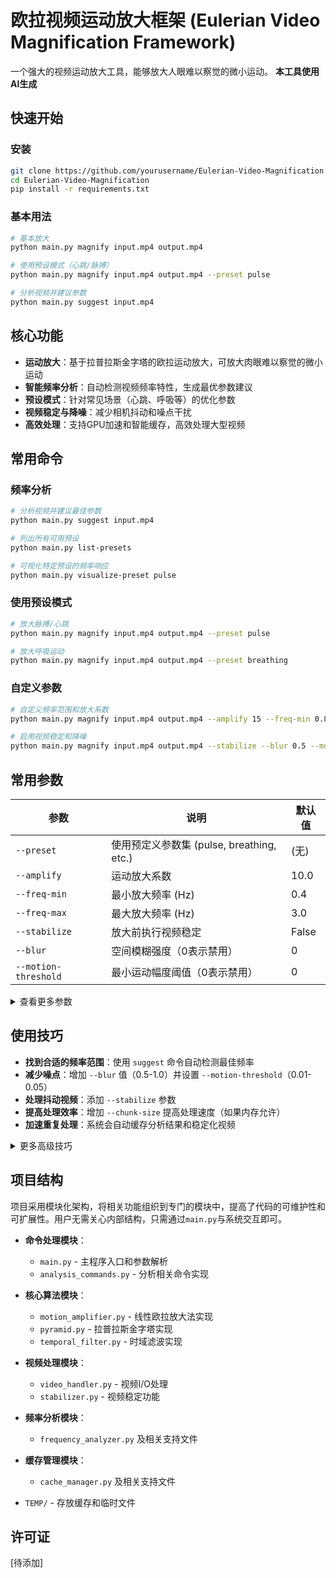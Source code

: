 # 欧拉视频运动放大框架 (Eulerian Video Magnification Framework)

一个强大的视频运动放大工具，能够放大人眼难以察觉的微小运动。
**本工具使用AI生成**

## 快速开始

### 安装

```bash
git clone https://github.com/yourusername/Eulerian-Video-Magnification.git
cd Eulerian-Video-Magnification
pip install -r requirements.txt
```

### 基本用法

```bash
# 基本放大
python main.py magnify input.mp4 output.mp4

# 使用预设模式（心跳/脉搏）
python main.py magnify input.mp4 output.mp4 --preset pulse

# 分析视频并建议参数
python main.py suggest input.mp4
```

## 核心功能

- **运动放大**：基于拉普拉斯金字塔的欧拉运动放大，可放大肉眼难以察觉的微小运动
- **智能频率分析**：自动检测视频频率特性，生成最优参数建议
- **预设模式**：针对常见场景（心跳、呼吸等）的优化参数
- **视频稳定与降噪**：减少相机抖动和噪点干扰
- **高效处理**：支持GPU加速和智能缓存，高效处理大型视频

## 常用命令

### 频率分析

```bash
# 分析视频并建议最佳参数
python main.py suggest input.mp4

# 列出所有可用预设
python main.py list-presets

# 可视化特定预设的频率响应
python main.py visualize-preset pulse
```

### 使用预设模式

```bash
# 放大脉搏/心跳
python main.py magnify input.mp4 output.mp4 --preset pulse

# 放大呼吸运动
python main.py magnify input.mp4 output.mp4 --preset breathing
```

### 自定义参数

```bash
# 自定义频率范围和放大系数
python main.py magnify input.mp4 output.mp4 --amplify 15 --freq-min 0.8 --freq-max 2.0

# 启用视频稳定和降噪
python main.py magnify input.mp4 output.mp4 --stabilize --blur 0.5 --motion-threshold 0.02
```

## 常用参数

| 参数 | 说明 | 默认值 |
|------|------|--------|
| `--preset` | 使用预定义参数集 (pulse, breathing, etc.) | (无) |
| `--amplify` | 运动放大系数 | 10.0 |
| `--freq-min` | 最小放大频率 (Hz) | 0.4 |
| `--freq-max` | 最大放大频率 (Hz) | 3.0 |
| `--stabilize` | 放大前执行视频稳定 | False |
| `--blur` | 空间模糊强度（0表示禁用） | 0 |
| `--motion-threshold` | 最小运动幅度阈值（0表示禁用） | 0 |

<details>
<summary>查看更多参数</summary>

### 金字塔参数

| 参数 | 说明 | 默认值 |
|------|------|--------|
| `--levels` | 拉普拉斯金字塔层数 | 3 |

### 处理参数

| 参数 | 说明 | 默认值 |
|------|------|--------|
| `--chunk-size` | 一次处理的帧数 | 20 |
| `--overlap` | 数据块之间的重叠帧数 | 8 |

### 增强选项

| 参数 | 说明 | 默认值 |
|------|------|--------|
| `--stabilize-radius` | 稳定化平滑半径（帧数） | 视频帧率 |
| `--stabilize-strength` | 稳定化强度 (0.0-1.0) | 0.95 |
| `--adaptive` | 使用自适应放大（对大结构放大更强） | False |
| `--bilateral` | 使用双边滤波（更好地保留边缘） | False |
| `--color-stabilize` | 稳定颜色减少闪烁 | False |
| `--multiband` | 多频段处理频率范围 | False |
| `--keep-temp` | 保留临时文件 | False |

### 分析参数

| 参数 | 说明 | 默认值 |
|------|------|--------|
| `--analysis-dir` | 保存分析结果的目录 | 输出目录 |
| `--sampling-rate` | 分析时采样的帧比例 (0.0-1.0) | 0.5 |
| `--roi` | 感兴趣区域 (格式: "100,100,200,200") | 整个画面 |
| `--skip-visualizations` | 跳过生成可视化图像以加快分析速度 | False |
| `--no-cache` | 禁用缓存功能 | False |
| `--use-analysis` | 使用指定的分析结果文件 | (无) |

</details>

## 使用技巧

- **找到合适的频率范围**：使用 `suggest` 命令自动检测最佳频率
- **减少噪点**：增加 `--blur` 值（0.5-1.0）并设置 `--motion-threshold`（0.01-0.05）
- **处理抖动视频**：添加 `--stabilize` 参数
- **提高处理效率**：增加 `--chunk-size` 提高处理速度（如果内存允许）
- **加速重复处理**：系统会自动缓存分析结果和稳定化视频

<details>
<summary>更多高级技巧</summary>

- **针对不同类型的运动使用不同的频率范围**：
  - 脉搏/心跳：0.8-2.0 Hz
  - 呼吸：0.1-0.5 Hz
  - 快速振动：可高达10-30 Hz

- **高级降噪选项**：
  - 使用 `--adaptive` 更好地保留细节
  - 尝试 `--bilateral` 在减少噪点的同时保留边缘

- **处理大视频**：
  - 减小 `--overlap` 减少内存使用
  - 分析时使用 `--sampling-rate` 加速

- **处理抖动视频**：
  - 调整 `--stabilize-radius` 和 `--stabilize-strength` 获得最佳效果
  - 使用 `--keep-temp` 保留稳定化视频供后续使用

- **缓存管理**：
  - 所有缓存文件存储在 `TEMP` 目录，可通过 `.gitignore` 忽略
  - 系统会自动清理30天以上的旧缓存

</details>

## 项目结构

项目采用模块化架构，将相关功能组织到专门的模块中，提高了代码的可维护性和可扩展性。用户无需关心内部结构，只需通过`main.py`与系统交互即可。

- **命令处理模块**：
  - `main.py` - 主程序入口和参数解析
  - `analysis_commands.py` - 分析相关命令实现

- **核心算法模块**：
  - `motion_amplifier.py` - 线性欧拉放大法实现
  - `pyramid.py` - 拉普拉斯金字塔实现
  - `temporal_filter.py` - 时域滤波实现

- **视频处理模块**：
  - `video_handler.py` - 视频I/O处理
  - `stabilizer.py` - 视频稳定功能

- **频率分析模块**：
  - `frequency_analyzer.py` 及相关支持文件

- **缓存管理模块**：
  - `cache_manager.py` 及相关支持文件

- `TEMP/` - 存放缓存和临时文件

## 许可证

[待添加]
